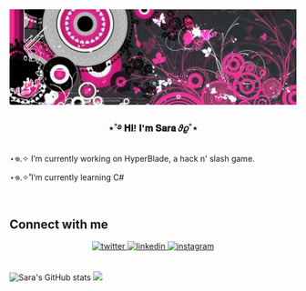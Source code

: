 <div align="center">
<img src="https://github.com/SVA-BL00/SVA-BL00/blob/main/assets/banner.jpg?raw=true" align="center" height="" width="600" />
</div>  
  

### <div align="center">⋆˚࿔ 𝐇𝐢! 𝐈'𝐦 𝐒𝐚𝐫𝐚 𝜗𝜚˚⋆</div>  
  

⋆𖦹.✧ I’m currently working on HyperBlade, a hack n' slash game.  
  

⋆𖦹.✧˚I’m currently learning C#  
  

<br/>  


## Connect with me  
<div align="center">
<a href="https://twitter.com/_b100o" target="_blank">
<img src=https://img.shields.io/badge/twitter-%2300acee.svg?&style=for-the-badge&logo=twitter&logoColor=white alt=twitter style="margin-bottom: 5px;" />
</a>
<a href="https://linkedin.com/in/sara-vargas-aceves-252677273" target="_blank">
<img src=https://img.shields.io/badge/linkedin-%231E77B5.svg?&style=for-the-badge&logo=linkedin&logoColor=white alt=linkedin style="margin-bottom: 5px;" />
</a>
<a href="https://instagram.com/bloo_pepper" target="_blank">
<img src=https://img.shields.io/badge/instagram-%23000000.svg?&style=for-the-badge&logo=instagram&logoColor=white alt=instagram style="margin-bottom: 5px;" />
</a>  
</div>  
  

<br/>  


![Sara's GitHub stats](https://github-readme-stats.vercel.app/api?username=SVA-BL00&show_icons=true&theme=panda)
<img src="https://raw.githubusercontent.com/SVA-BL00/SVA-BL00/main/assets/GIF-SKYE-MOD-2.gif" width="100" />
